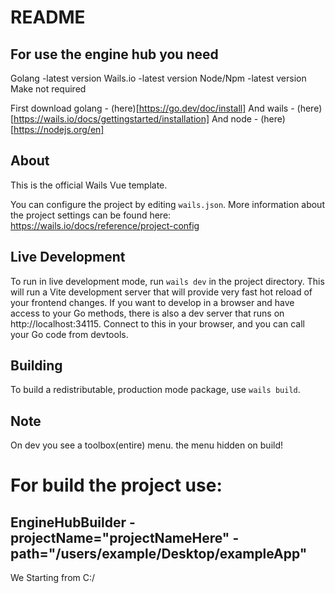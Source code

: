 # README

## For use the engine hub you need
Golang -latest version
Wails.io -latest version
Node/Npm -latest version
Make not required

First download golang - (here)[https://go.dev/doc/install]
And wails - (here)[https://wails.io/docs/gettingstarted/installation]
And node - (here)[https://nodejs.org/en]
## About

This is the official Wails Vue template.

You can configure the project by editing `wails.json`. More information about the project settings can be found
here: https://wails.io/docs/reference/project-config

## Live Development

To run in live development mode, run `wails dev` in the project directory. This will run a Vite development
server that will provide very fast hot reload of your frontend changes. If you want to develop in a browser
and have access to your Go methods, there is also a dev server that runs on http://localhost:34115. Connect
to this in your browser, and you can call your Go code from devtools.

## Building

To build a redistributable, production mode package, use `wails build`.

## Note

On dev you see a toolbox(entire) menu. the menu hidden on build!

# For build the project use:

## EngineHubBuilder -projectName="projectNameHere" -path="/users/example/Desktop/exampleApp" 
We Starting from C:/